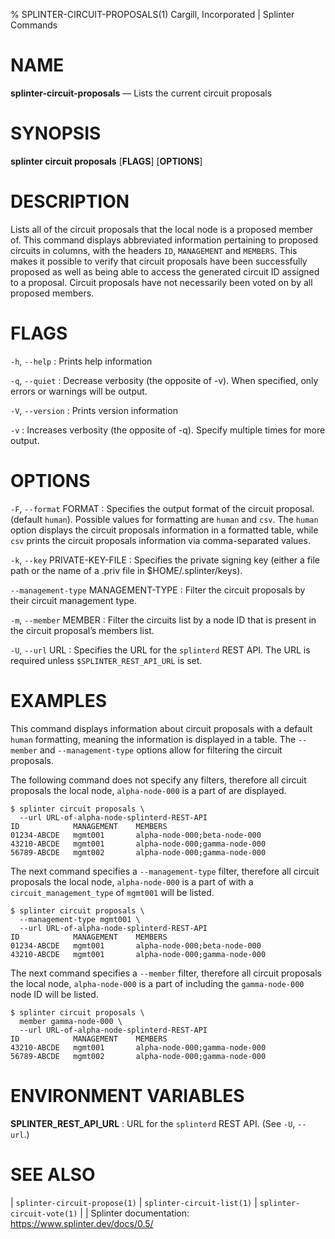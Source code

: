 % SPLINTER-CIRCUIT-PROPOSALS(1) Cargill, Incorporated | Splinter Commands
<!--
  Copyright 2018-2020 Cargill Incorporated
  Licensed under Creative Commons Attribution 4.0 International License
  https://creativecommons.org/licenses/by/4.0/
-->

NAME
====

**splinter-circuit-proposals** — Lists the current circuit proposals

SYNOPSIS
========
**splinter circuit proposals** \[**FLAGS**\] \[**OPTIONS**\]

DESCRIPTION
===========
Lists all of the circuit proposals that the local node is a proposed member of.
This command displays abbreviated information pertaining to proposed circuits in
columns, with the headers `ID`, `MANAGEMENT` and `MEMBERS`. This makes it possible
to verify that circuit proposals have been successfully proposed as well as being
able to access the generated circuit ID assigned to a proposal. Circuit proposals
have not necessarily been voted on by all proposed members.

FLAGS
=====
`-h`, `--help`
: Prints help information

`-q`, `--quiet`
: Decrease verbosity (the opposite of -v). When specified, only errors or
  warnings will be output.

`-V`, `--version`
: Prints version information

`-v`
: Increases verbosity (the opposite of -q). Specify multiple times for more
  output.

OPTIONS
=======
`-F`, `--format` FORMAT
: Specifies the output format of the circuit proposal. (default `human`).
  Possible values for formatting are `human` and `csv`. The `human` option
  displays the circuit proposals information in a formatted table, while `csv`
  prints the circuit proposals information via comma-separated values.

`-k`, `--key` PRIVATE-KEY-FILE
: Specifies the private signing key (either a file path or the name of a
  .priv file in $HOME/.splinter/keys).

`--management-type` MANAGEMENT-TYPE
: Filter the circuit proposals by their circuit management type.

`-m`, `--member` MEMBER
: Filter the circuits list by a node ID that is present in the circuit proposal’s
  members list.

`-U`, `--url` URL
: Specifies the URL for the `splinterd` REST API. The URL is required unless
  `$SPLINTER_REST_API_URL` is set.

EXAMPLES
========
This command displays information about circuit proposals with a default `human`
formatting, meaning the information is displayed in a table. The `--member` and
`--management-type` options allow for filtering the circuit proposals.

The following command does not specify any filters, therefore all circuit proposals
the local node, `alpha-node-000` is a part of are displayed.
```
$ splinter circuit proposals \
  --url URL-of-alpha-node-splinterd-REST-API
ID            MANAGEMENT    MEMBERS
01234-ABCDE   mgmt001       alpha-node-000;beta-node-000
43210-ABCDE   mgmt001       alpha-node-000;gamma-node-000
56789-ABCDE   mgmt002       alpha-node-000;gamma-node-000
```

The next command specifies a `--management-type` filter, therefore all circuit
proposals the local node, `alpha-node-000` is a part of with a `circuit_management_type`
of `mgmt001` will be listed.
```
$ splinter circuit proposals \
  --management-type mgmt001 \
  --url URL-of-alpha-node-splinterd-REST-API
ID            MANAGEMENT    MEMBERS
01234-ABCDE   mgmt001       alpha-node-000;beta-node-000
43210-ABCDE   mgmt001       alpha-node-000;gamma-node-000
```

The next command specifies a `--member` filter, therefore all circuit proposals
the local node, `alpha-node-000` is a part of including the `gamma-node-000` node
ID will be listed.
```
$ splinter circuit proposals \
  member gamma-node-000 \
  --url URL-of-alpha-node-splinterd-REST-API
ID            MANAGEMENT    MEMBERS
43210-ABCDE   mgmt001       alpha-node-000;gamma-node-000
56789-ABCDE   mgmt002       alpha-node-000;gamma-node-000
```

ENVIRONMENT VARIABLES
=====================
**SPLINTER_REST_API_URL**
: URL for the `splinterd` REST API. (See `-U`, `--url`.)

SEE ALSO
========
| `splinter-circuit-propose(1)`
| `splinter-circuit-list(1)`
| `splinter-circuit-vote(1)`
|
| Splinter documentation: https://www.splinter.dev/docs/0.5/
